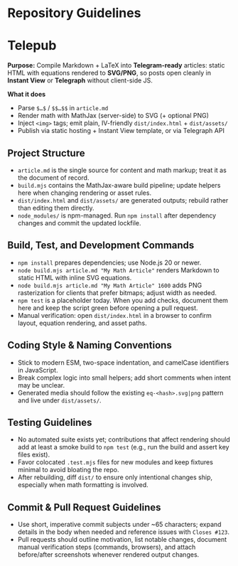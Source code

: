 # Repository Guidelines

# Telepub

**Purpose:** Compile Markdown + LaTeX into **Telegram-ready** articles: static HTML with equations rendered to **SVG/PNG**, so posts open cleanly in **Instant View** or **Telegraph** without client-side JS.

**What it does**
- Parse `$…$` / `$$…$$` in `article.md`
- Render math with MathJax (server-side) to SVG (+ optional PNG)
- Inject `<img>` tags; emit plain, IV-friendly `dist/index.html` + `dist/assets/`
- Publish via static hosting + Instant View template, or via Telegraph API


## Project Structure
- `article.md` is the single source for content and math markup; treat it as the document of record.
- `build.mjs` contains the MathJax-aware build pipeline; update helpers here when changing rendering or asset rules.
- `dist/index.html` and `dist/assets/` are generated outputs; rebuild rather than editing them directly.
- `node_modules/` is npm-managed. Run `npm install` after dependency changes and commit the updated lockfile.

## Build, Test, and Development Commands
- `npm install` prepares dependencies; use Node.js 20 or newer.
- `node build.mjs article.md "My Math Article"` renders Markdown to static HTML with inline SVG equations.
- `node build.mjs article.md "My Math Article" 1600` adds PNG rasterization for clients that prefer bitmaps; adjust width as needed.
- `npm test` is a placeholder today. When you add checks, document them here and keep the script green before opening a pull request.
- Manual verification: open `dist/index.html` in a browser to confirm layout, equation rendering, and asset paths.

## Coding Style & Naming Conventions
- Stick to modern ESM, two-space indentation, and camelCase identifiers in JavaScript.
- Break complex logic into small helpers; add short comments when intent may be unclear.
- Generated media should follow the existing `eq-<hash>.svg|png` pattern and live under `dist/assets/`.

## Testing Guidelines
- No automated suite exists yet; contributions that affect rendering should add at least a smoke build to `npm test` (e.g., run the build and assert key files exist).
- Favor colocated `.test.mjs` files for new modules and keep fixtures minimal to avoid bloating the repo.
- After rebuilding, diff `dist/` to ensure only intentional changes ship, especially when math formatting is involved.

## Commit & Pull Request Guidelines
- Use short, imperative commit subjects under ~65 characters; expand details in the body when needed and reference issues with `Closes #123`.
- Pull requests should outline motivation, list notable changes, document manual verification steps (commands, browsers), and attach before/after screenshots whenever rendered output changes.
